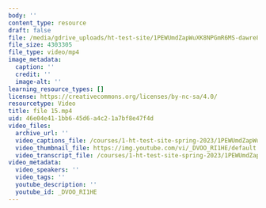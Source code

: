 ```yaml
---
body: ''
content_type: resource
draft: false
file: /media/gdrive_uploads/ht-test-site/1PEWUmdZapWuXK8NPGmR6MS-dawre87a-/file-15.mp4
file_size: 4303305
file_type: video/mp4
image_metadata:
  caption: ''
  credit: ''
  image-alt: ''
learning_resource_types: []
license: https://creativecommons.org/licenses/by-nc-sa/4.0/
resourcetype: Video
title: file 15.mp4
uid: 46e04e41-1bb6-45d6-a4c2-1a7bf8e47f4d
video_files:
  archive_url: ''
  video_captions_file: /courses/1-ht-test-site-spring-2023/1PEWUmdZapWuXK8NPGmR6MS-dawre87a-_transcript.webvtt
  video_thumbnail_file: https://img.youtube.com/vi/_DVOO_RI1HE/default.jpg
  video_transcript_file: /courses/1-ht-test-site-spring-2023/1PEWUmdZapWuXK8NPGmR6MS-dawre87a-_transcript.pdf
video_metadata:
  video_speakers: ''
  video_tags: ''
  youtube_description: ''
  youtube_id: _DVOO_RI1HE
---
```

